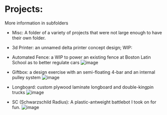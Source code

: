 # Projects: 
More information in subfolders
  
- Misc: A folder of a variety of projects that were not large enough to have their own folder.

- 3d Printer: an unnamed delta printer concept design; WIP:

- Automated Fence: a WIP to power an existing fence at Boston Latin School as to better regulate cars
  ![image](https://github.com/user-attachments/assets/9a8e91dd-3639-48a4-99fb-368e40ff79e5)


- Giftbox: a design exercise with an semi-floating 4-bar and an internal pulley system
  ![image](https://github.com/aRandomHumanoid/CAD/assets/51519362/33dd6d7e-90d4-44e1-b0bc-6a79cef57d32)


- Longboard: custom plywood laminate longboard and double-kingpin trucks
![image](https://github.com/aRandomHumanoid/CAD/assets/51519362/54ffbf5e-3a77-4e04-9438-4fe8e92382c4)


- SC (Schwarzschild Radius): A plastic-antweight battlebot I took on for fun.
![image](https://github.com/aRandomHumanoid/CAD/assets/51519362/6624c545-8954-4b41-81c6-bc0a0f522ebd)

